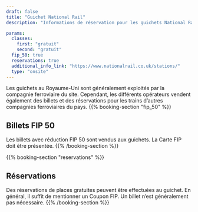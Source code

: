 ```yaml
---
draft: false
title: "Guichet National Rail"
description: "Informations de réservation pour les guichets National Rail."

params:
  classes:
    first: "gratuit"
    second: "gratuit"
  fip_50: true
  reservations: true
  additional_info_link: "https://www.nationalrail.co.uk/stations/"
  type: "onsite"
---
```


Les guichets au Royaume-Uni sont généralement exploités par la compagnie ferroviaire du site. Cependant, les différents opérateurs vendent également des billets et des réservations pour les trains d’autres compagnies ferroviaires du pays.
{{% booking-section "fip_50" %}}

## Billets FIP 50

Les billets avec réduction FIP 50 sont vendus aux guichets. La Carte FIP doit être présentée.
{{% /booking-section %}}

{{% booking-section "reservations" %}}

## Réservations

Des réservations de places gratuites peuvent être effectuées au guichet. En général, il suffit de mentionner un Coupon FIP. Un billet n’est généralement pas nécessaire.
{{% /booking-section %}}
